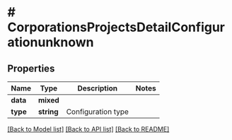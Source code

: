 # # CorporationsProjectsDetailConfigurationunknown

## Properties

Name | Type | Description | Notes
------------ | ------------- | ------------- | -------------
**data** | **mixed** |  |
**type** | **string** | Configuration type |

[[Back to Model list]](../../README.md#models) [[Back to API list]](../../README.md#endpoints) [[Back to README]](../../README.md)
